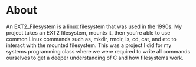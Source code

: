 # About
An EXT2_Filesystem is a linux filesystem that was used in the 1990s. My project takes an EXT2 filesystem, mounts it, then you're able
to use common Linux commands such as, mkdir, rmdir, ls, cd, cat, and etc to interact with the mounted filesystem. This was a project I did for
my systems programming class where we were required to write all commands ourselves to get a deeper understanding of C and how filesystems work.

